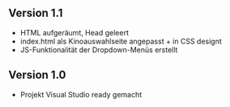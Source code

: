 ## Version 1.1
* HTML aufgeräumt, Head geleert
* index.html als Kinoauswahlseite angepasst + in CSS designt
* JS-Funktionalität der Dropdown-Menüs erstellt

## Version 1.0
* Projekt Visual Studio ready gemacht
